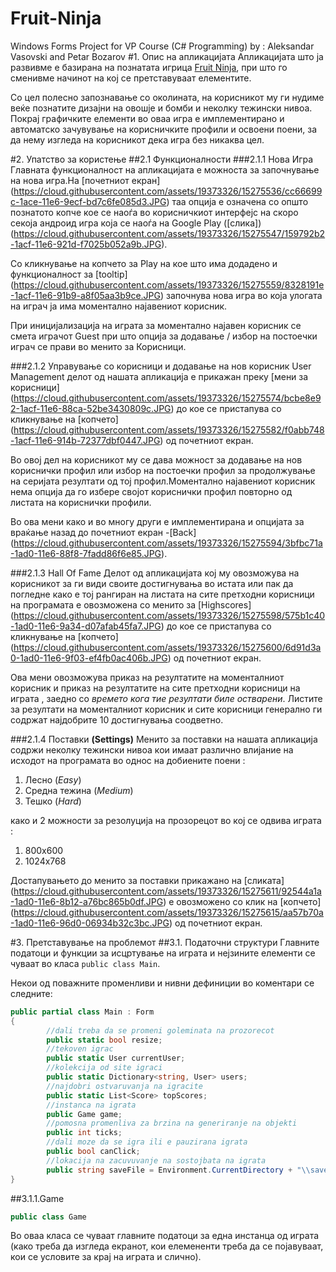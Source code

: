 # Fruit-Ninja
Windows Forms Project for VP Course (C# Programming) by : Aleksandar Vasovski and Petar Bozarov
#1. Опис на апликацијата
Апликацијата што ја развивме е базирана на познатата игрица [Fruit Ninja](https://play.google.com/store/apps/details?id=com.halfbrick.fruitninjafree&hl=en), при што го сменивме начинот на кој се претставуваат елементите.

Со цел полесно запознавање со околината, на корисникот му ги нудиме веќе познатите дизајни на овошје и бомби и неколку тежински нивоа. Покрај графичките елементи во оваа игра е имплементирано и автоматско зачувување на корисничките профили и освоени поени, за да нему изгледа на корисникот дека игра без никаква цел.

#2. Упатство за користење
##2.1 Функционалности
###2.1.1 Нова Игра
Главната функционалност на апликацијата е можноста за започнување на нова игра.На [почетниот екран] (https://cloud.githubusercontent.com/assets/19373326/15275536/cc66699c-1ace-11e6-9ecf-bd7c6fe085d3.JPG) таа опција е означена со општо познатото копче кое се наоѓа во корисничкиот интерфејс на скоро секоја андроид игра која се наоѓа на Google Play ([слика]) (https://cloud.githubusercontent.com/assets/19373326/15275547/159792b2-1acf-11e6-921d-f7025b052a9b.JPG).

Со кликнување на копчето за Play на кое што има додадено и функционалност за [tooltip] (https://cloud.githubusercontent.com/assets/19373326/15275559/8328191e-1acf-11e6-91b9-a8f05aa3b9ce.JPG) започнува нова игра во која улогата на играч ја има моментално најавениот корисник.

При иницијализација на играта за моментално најавен корисник се смета играчот Guest при што опција за додавање / избор на постоечки играч се прави во менито за Корисници.

###2.1.2 Управување со корисници и додавање на нов корисник
User Management делот од нашата апликација е прикажан преку [мени за корисници] (https://cloud.githubusercontent.com/assets/19373326/15275574/bcbe8e92-1acf-11e6-88ca-52be3430809c.JPG) до кое се пристапува со кликнување на [копчето] (https://cloud.githubusercontent.com/assets/19373326/15275582/f0abb748-1acf-11e6-914b-72377dbf0447.JPG) од почетниот екран.

Во овој дел на корисникот му се дава можност за додавање на нов кориснички профил или избор на постоечки профил за продолжување на серијата резултати од тој профил.Моментално најавениот корисник нема опција да го избере својот кориснички профил повторно од листата на кориснички профили. 

Во ова мени како и во многу други е имплементирана и опцијата за враќање назад до почетниот екран -[Back] (https://cloud.githubusercontent.com/assets/19373326/15275594/3bfbc71a-1ad0-11e6-88f8-7fadd86f6e85.JPG). 

###2.1.3 Hall Of Fame
Делот од апликацијата кој му овозможува на корисникот за ги види своите достигнувања во истата или пак да погледне како е тој рангиран на листата на сите претходни корисници на програмата е овозможена со менито за [Highscores] (https://cloud.githubusercontent.com/assets/19373326/15275598/575b1c40-1ad0-11e6-9a34-d07afab45fa7.JPG) до кое се пристапува со кликнување на [копчето] (https://cloud.githubusercontent.com/assets/19373326/15275600/6d91d3a0-1ad0-11e6-9f03-ef4fb0ac406b.JPG) од почетниот екран.

Ова мени овозможува приказ на резултатите на моменталниот корисник и приказ на резултатите на сите претходни корисници на играта , заедно со *времето кога тие резултати биле остварени*. Листите за резултати на моменталниот корисник и сите корисници генерално ги содржат најдобрите 10 достигнувања соодветно.

###2.1.4 Поставки **(Settings)**
Менито за поставки на нашата апликација содржи неколку тежински нивоа кои имаат различно влијание на исходот на програмата во однос на добиените поени :

  1.  Лесно (*Easy*)
  2.  Средна тежина (*Medium*)
  3.  Тешко (*Hard*)

како и 2 можности за резолуција на прозорецот во кој се одвива играта :
  1.  800х600
  2.  1024х768

Достапувањето до менито за поставки прикажано на [сликата] (https://cloud.githubusercontent.com/assets/19373326/15275611/92544a1a-1ad0-11e6-8b12-a76bc865b0df.JPG) е овозможено со клик на [копчето] (https://cloud.githubusercontent.com/assets/19373326/15275615/aa57b70a-1ad0-11e6-96d0-06934b32c3bc.JPG) од почетниот екран.

#3. Претставување на проблемот
##3.1. Податочни структури
Главните податоци и функции за исцртување на играта и нејзините елементи се чуваат во класа ```public class Main```.

Некои од поважните променливи и нивни дефиниции во коментари се следните:

``` c#
public partial class Main : Form
{
        //dali treba da se promeni goleminata na prozorecot
        public static bool resize;
        //tekoven igrac
        public static User currentUser;
        //kolekcija od site igraci
        public static Dictionary<string, User> users;
        //najdobri ostvaruvanja na igracite
        public static List<Score> topScores;
        //instanca na igrata
        public Game game;
        //pomosna promenliva za brzina na generiranje na objekti
        public int ticks;
        //dali moze da se igra ili e pauzirana igrata
        public bool canClick;
        //lokacija na zacuvuvanje na sostojbata na igrata
        public string saveFile = Environment.CurrentDirectory + "\\save.txt";
}
```

##3.1.1.Game

```c#
public class Game
```

Во оваа класа се чуваат главните податоци за една инстанца од играта (како треба да изгледа екранот, кои елемененти треба да се појавуваат, кои се условите за крај на играта и слично).
